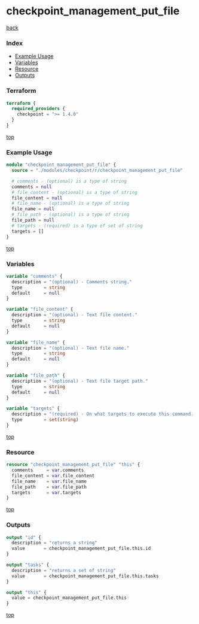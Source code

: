 # checkpoint_management_put_file

[back](../checkpoint.md)

### Index

- [Example Usage](#example-usage)
- [Variables](#variables)
- [Resource](#resource)
- [Outputs](#outputs)

### Terraform

```terraform
terraform {
  required_providers {
    checkpoint = ">= 1.4.0"
  }
}
```

[top](#index)

### Example Usage

```terraform
module "checkpoint_management_put_file" {
  source = "./modules/checkpoint/r/checkpoint_management_put_file"

  # comments - (optional) is a type of string
  comments = null
  # file_content - (optional) is a type of string
  file_content = null
  # file_name - (optional) is a type of string
  file_name = null
  # file_path - (optional) is a type of string
  file_path = null
  # targets - (required) is a type of set of string
  targets = []
}
```

[top](#index)

### Variables

```terraform
variable "comments" {
  description = "(optional) - Comments string."
  type        = string
  default     = null
}

variable "file_content" {
  description = "(optional) - Text file content."
  type        = string
  default     = null
}

variable "file_name" {
  description = "(optional) - Text file name."
  type        = string
  default     = null
}

variable "file_path" {
  description = "(optional) - Text file target path."
  type        = string
  default     = null
}

variable "targets" {
  description = "(required) - On what targets to execute this command. Targets may be identified by their name, or object unique identifier."
  type        = set(string)
}
```

[top](#index)

### Resource

```terraform
resource "checkpoint_management_put_file" "this" {
  comments     = var.comments
  file_content = var.file_content
  file_name    = var.file_name
  file_path    = var.file_path
  targets      = var.targets
}
```

[top](#index)

### Outputs

```terraform
output "id" {
  description = "returns a string"
  value       = checkpoint_management_put_file.this.id
}

output "tasks" {
  description = "returns a set of string"
  value       = checkpoint_management_put_file.this.tasks
}

output "this" {
  value = checkpoint_management_put_file.this
}
```

[top](#index)
